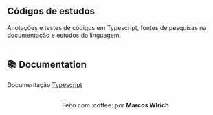 ## Códigos de estudos
Anotações e testes de códigos em Typescript, fontes de pesquisas na documentação e estudos da linguagem. 
<br><br>
## :books: Documentation
Documentação <a href="https://www.typescriptlang.org/" target="_blank">Typescript</a>
<br><br>
<div align="center">
  <p>Feito com :coffee: por <strong>Marcos Wlrich</strong></p>
</div>